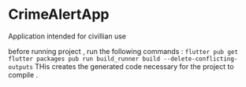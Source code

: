 # CrimeAlertApp
Application intended for civillian use 

before running project , run the following commands :
``
flutter pub get
flutter packages pub run build_runner build --delete-conflicting-outputs
``
THis creates the generated code necessary for the project to compile .
